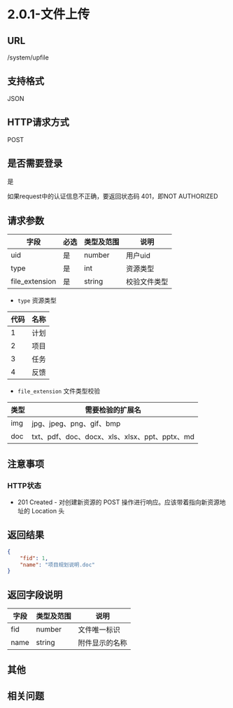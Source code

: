 # 2.0.1-文件上传

## URL

/system/upfile

## 支持格式

JSON

## HTTP请求方式

POST

## 是否需要登录

是

如果request中的认证信息不正确，要返回状态码 401，即NOT AUTHORIZED

## 请求参数

字段 | 必选 | 类型及范围 | 说明
----|------|----------|-------------
uid                 |   是   | number    | 用户uid
type                |   是   | int     | 资源类型
file_extension      |   是   | string  | 校验文件类型

- `type` 资源类型

代码 | 名称
-----|------
1      | 计划
2      | 项目
3      | 任务
4      | 反馈

- `file_extension` 文件类型校验

类型 | 需要检验的扩展名
--------------|------------------------------------------
img           | jpg、jpeg、png、gif、bmp
doc           | txt、pdf、doc、docx、xls、xlsx、ppt、pptx、md

## 注意事项

### HTTP状态

- 201 Created - 对创建新资源的 POST 操作进行响应。应该带着指向新资源地址的 Location 头

## 返回结果

```json
{
    "fid": 1,
    "name": "项目规划说明.doc"
}
```

## 返回字段说明

字段 | 类型及范围 | 说明
----|----------|-------------
fid             | number  | 文件唯一标识
name            | string  | 附件显示的名称

## 其他

## 相关问题
